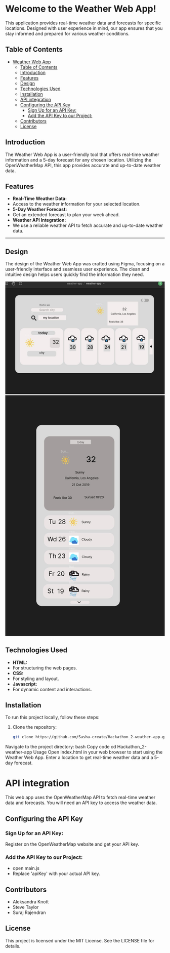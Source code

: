# Welcome to the Weather Web App!

This application provides real-time weather data and forecasts for specific locations. Designed with user experience in mind, our app ensures that you stay informed and prepared for various weather conditions.

## Table of Contents

- [Weather Web App](#weather-web-app)
  - [Table of Contents](#table-of-contents)
  - [Introduction](#introduction)
  - [Features](#features)
  - [Design](#design)
  - [Technologies Used](#technologies-used)
  - [Installation](#installation)
  - [API integration](#api-integration)
  - [Configuring the API Key](#configuring-the-api-key)
    - [Sign Up for an API Key:](#sign-up-for-an-api-key)
    - [Add the API Key to our Project:](#add-the-api-key-to-our-project)
  - [Contributors](#contributors)
  - [License](#license)

## Introduction

The Weather Web App is a user-friendly tool that offers real-time weather information and a 5-day forecast for any chosen location. Utilizing the OpenWeatherMap API, this app provides accurate and up-to-date weather data.

## Features

- **Real-Time Weather Data:**
- Access to the weather information for your selected location.
- **5-Day Weather Forecast:** 
- Get an extended forecast to plan your week ahead.
- **Weather API Integration:**
- We use a reliable weather API to fetch accurate and up-to-date weather data.

------

## Design

The design of the Weather Web App was crafted using Figma, focusing on a user-friendly interface and seamless user experience. The clean and intuitive design helps users quickly find the information they need.

![desktop](assets/images/desktop.jpg)
![mobile](assets/images/mobile.jpg)

## Technologies Used

- **HTML:**
- For structuring the web pages.
- **CSS:**
- For styling and layout.
- **Javascript:**
- For dynamic content and interactions.

## Installation

To run this project locally, follow these steps:

1. Clone the repository:
   ```bash
   git clone https://github.com/Sasha-create/Hackathon_2-weather-app.git
Navigate to the project directory:
bash
Copy code
cd Hackathon_2-weather-app
Usage
Open index.html in your web browser to start using the Weather Web App. Enter a location to get real-time weather data and a 5-day forecast.

# API integration

This web app uses the OpenWeatherMap API to fetch real-time weather data and forecasts. You will need an API key to access the weather data.

## Configuring the API Key

### Sign Up for an API Key: 

Register on the OpenWeatherMap website and get your API key.

### Add the API Key to our Project:

- open main.js
- Replace 'apiKey' with your actual API key.

## Contributors

- Aleksandra Knott
- Steve Taylor
- Suraj Rajendran

## License

This project is licensed under the MIT License. See the LICENSE file for details.